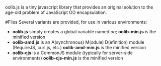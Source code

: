 oolib.js is a tiny javascript library that provides an original solution to the age-old problem of JavaScript OO encapsulation.

#Files
Several variants are provided, for use in various environments:
  
* **oolib.js** simply creates a global variable named *oo*; **oolib-min.js** is the minified version
* **oolib-amd.js** is an A(synchronous) M(odule) D(efinition) module (RequireJS, curl.js, etc.) **oolib-amd-min.js** is the minified version
* **oolib-cjs** is a CommonJS module (typically for server-side environments) **oolib-cjs-min.js** is the minified version
